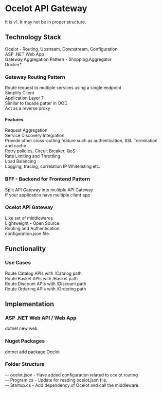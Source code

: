 # Ocelot API Gateway
It is v1. It may not be in proper structure.

## Technology Stack
Ocelot - Routing, Upstream, Downstream, Configuration  
ASP .NET Web App  
Gateway Aggregation Pattern - Shopping.Aggregator  
Docker*

### Gateway Routing Pattern
Route request to multiple services using a single endpoint  
Simplify Client  
Application Layer 7  
Similar to facade patter in OOD  
Act as a reverse proxy  

#### Features
Request Aggregation  
Service Discovery Integration  
Provide other cross-cutting feature such as authentication, SSL Termination and cache  
Retry policies, Circuit Breaker, QoS  
Rate Limiting and Throttling  
Load Balancing  
Logging, tracing, correlation
IP Whitelisting etc.

### BFF - Backend for Frontend Pattern
Split API Gateway into multiple API Gateway  
If your application have multiple client app  

### Ocelot API Gateway
Like set of middlewares  
Lightweight - Open Source  
Routing and Authentication  
configuration.json file.

## Functionality
### Use Cases
Route Catalog APIs with /Catalog path  
Route Basket APIs with /Basket path  
Route Discount APIs with /Discount path  
Route Ordering APIs with /Ordering path  

## Implementation

### ASP .NET Web API / Web App
dotnet new web  

### Nuget Packages
dotnet add package Ocelot 

### Folder Structure
-- ocelot.json - Have added configuration related to ocelot routing  
-- Program.cs - Update for reading ocelot.json file.  
-- Startup.cs - Add dependency of Ocelot and call the middleware.  